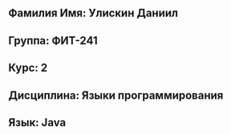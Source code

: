 ## Фамилия Имя: Улискин Даниил 
## Группа: ФИТ-241 
## Курс: 2
## Дисциплина: Языки программирования 
## Язык: Java